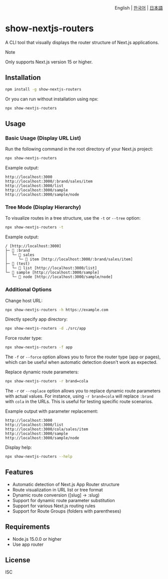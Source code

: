 <p align="right">English | <a href="./README.ko.md">한국어</a> | <a href="./README.ja.md">日本語</a></p>

# show-nextjs-routers

A CLI tool that visually displays the router structure of Next.js applications.

> [!Note]
> Only supports Next.js version 15 or higher.

## Installation

```bash
npm install -g show-nextjs-routers
```

Or you can run without installation using npx:

```bash
npx show-nextjs-routers
```

## Usage

### Basic Usage (Display URL List)

Run the following command in the root directory of your Next.js project:

```bash
npx show-nextjs-routers
```

Example output:
```
http://localhost:3000
http://localhost:3000/:brand/sales/item
http://localhost:3000/list
http://localhost:3000/sample
http://localhost:3000/sample/node
```

### Tree Mode (Display Hierarchy)

To visualize routes in a tree structure, use the `-t` or `--tree` option:

```bash
npx show-nextjs-routers -t
```

Example output:
```
/ [http://localhost:3000]
├─ 📁 :brand
│  └─ 📁 sales
│     └─ 📁 item [http://localhost:3000/:brand/sales/item]
├─ 📁 (test)
│  └─ 📁 list [http://localhost:3000/list]
└─ 📁 sample [http://localhost:3000/sample]
   └─ 📁 node [http://localhost:3000/sample/node]
```

### Additional Options

Change host URL:
```bash
npx show-nextjs-routers -h https://example.com
```

Directly specify app directory:
```bash
npx show-nextjs-routers -d ./src/app
```

Force router type:
```bash
npx show-nextjs-routers -f app
```
The `-f` or `--force` option allows you to force the router type (app or pages), which can be useful when automatic detection doesn't work as expected.

Replace dynamic route parameters:
```bash
npx show-nextjs-routers -r brand=cola
```
The `-r` or `--replace` option allows you to replace dynamic route parameters with actual values. For instance, using `-r brand=cola` will replace `:brand` with `cola` in the URLs. This is useful for testing specific route scenarios.

Example output with parameter replacement:
```
http://localhost:3000
http://localhost:3000/list
http://localhost:3000/cola/sales/item
http://localhost:3000/sample
http://localhost:3000/sample/node
```


Display help:
```bash
npx show-nextjs-routers --help
```

## Features

- Automatic detection of Next.js App Router structure
- Route visualization in URL list or tree format
- Dynamic route conversion ([slug] → :slug)
- Support for dynamic route parameter substitution
- Support for various Next.js routing rules
- Support for Route Groups (folders with parentheses)

## Requirements

- Node.js 15.0.0 or higher
- Use app router

## License

ISC